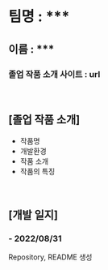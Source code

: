 # 팀명 : ***
## 이름 : ***
### 졸업 작품 소개 사이트 : url
<br>

## [졸업 작품 소개]
 - 작품명
 - 개발환경
 - 작품 소개
 - 작품의 특징
<br>

## [개발 일지]
### - 2022/08/31
  Repository, README 생성
